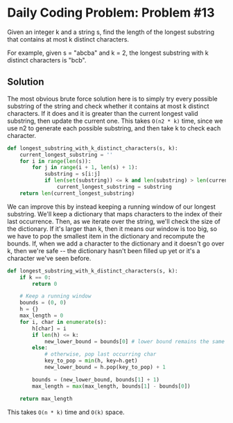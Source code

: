 # Daily Coding Problem: Problem #13

Given an integer k and a string s, find the length of the longest substring that contains at most k distinct characters.

For example, given s = "abcba" and k = 2, the longest substring with k distinct characters is "bcb".

## Solution

The most obvious brute force solution here is to simply try every possible substring of the string and check whether it contains at most k distinct characters. If it does and it is greater than the current longest valid substring, then update the current one. This takes `O(n2 * k)` time, since we use n2 to generate each possible substring, and then take k to check each character.

```python
def longest_substring_with_k_distinct_characters(s, k):
    current_longest_substring = ''
    for i in range(len(s)):
        for j in range(i + 1, len(s) + 1):
            substring = s[i:j]
            if len(set(substring)) <= k and len(substring) > len(current_longest_substring):
                current_longest_substring = substring
    return len(current_longest_substring)
```

We can improve this by instead keeping a running window of our longest substring. We'll keep a dictionary that maps characters to the index of their last occurrence. Then, as we iterate over the string, we'll check the size of the dictionary. If it's larger than k, then it means our window is too big, so we have to pop the smallest item in the dictionary and recompute the bounds. If, when we add a character to the dictionary and it doesn't go over k, then we're safe -- the dictionary hasn't been filled up yet or it's a character we've seen before.

```python
def longest_substring_with_k_distinct_characters(s, k):
    if k == 0:
        return 0

    # Keep a running window
    bounds = (0, 0)
    h = {}
    max_length = 0
    for i, char in enumerate(s):
        h[char] = i
        if len(h) <= k:
            new_lower_bound = bounds[0] # lower bound remains the same
        else:
            # otherwise, pop last occurring char
            key_to_pop = min(h, key=h.get)
            new_lower_bound = h.pop(key_to_pop) + 1

        bounds = (new_lower_bound, bounds[1] + 1)
        max_length = max(max_length, bounds[1] - bounds[0])

    return max_length
```

This takes `O(n * k)` time and `O(k)` space.
